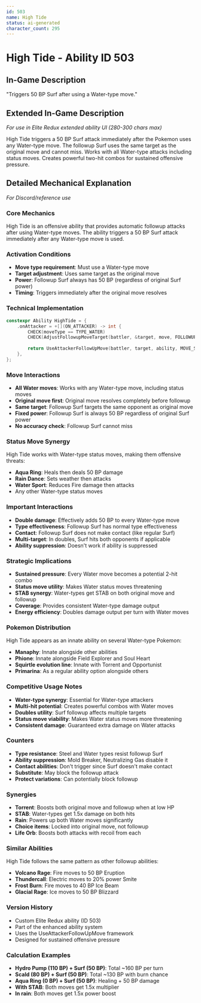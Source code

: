 ```yaml
---
id: 503
name: High Tide
status: ai-generated
character_count: 295
---
```


# High Tide - Ability ID 503

## In-Game Description
"Triggers 50 BP Surf after using a Water-type move."

## Extended In-Game Description
*For use in Elite Redux extended ability UI (280-300 chars max)*

High Tide triggers a 50 BP Surf attack immediately after the Pokemon uses any Water-type move. The followup Surf uses the same target as the original move and cannot miss. Works with all Water-type attacks including status moves. Creates powerful two-hit combos for sustained offensive pressure.

## Detailed Mechanical Explanation
*For Discord/reference use*

### Core Mechanics
High Tide is an offensive ability that provides automatic followup attacks after using Water-type moves. The ability triggers a 50 BP Surf attack immediately after any Water-type move is used.

### Activation Conditions
- **Move type requirement**: Must use a Water-type move
- **Target adjustment**: Uses same target as the original move
- **Power**: Followup Surf always has 50 BP (regardless of original Surf power)
- **Timing**: Triggers immediately after the original move resolves

### Technical Implementation
```c
constexpr Ability HighTide = {
    .onAttacker = +[](ON_ATTACKER) -> int {
        CHECK(moveType == TYPE_WATER)
        CHECK(AdjustFollowupMoveTarget(battler, &target, move, FOLLOWUP_STANDARD))
        
        return UseAttackerFollowUpMove(battler, target, ability, MOVE_SURF, 50);
    },
};
```

### Move Interactions
- **All Water moves**: Works with any Water-type move, including status moves
- **Original move first**: Original move resolves completely before followup
- **Same target**: Followup Surf targets the same opponent as original move
- **Fixed power**: Followup Surf is always 50 BP regardless of original Surf power
- **No accuracy check**: Followup Surf cannot miss

### Status Move Synergy
High Tide works with Water-type status moves, making them offensive threats:
- **Aqua Ring**: Heals then deals 50 BP damage
- **Rain Dance**: Sets weather then attacks
- **Water Sport**: Reduces Fire damage then attacks
- Any other Water-type status moves

### Important Interactions
- **Double damage**: Effectively adds 50 BP to every Water-type move
- **Type effectiveness**: Followup Surf has normal type effectiveness
- **Contact**: Followup Surf does not make contact (like regular Surf)
- **Multi-target**: In doubles, Surf hits both opponents if applicable
- **Ability suppression**: Doesn't work if ability is suppressed

### Strategic Implications
- **Sustained pressure**: Every Water move becomes a potential 2-hit combo
- **Status move utility**: Makes Water status moves threatening
- **STAB synergy**: Water-types get STAB on both original move and followup
- **Coverage**: Provides consistent Water-type damage output
- **Energy efficiency**: Doubles damage output per turn with Water moves

### Pokemon Distribution
High Tide appears as an innate ability on several Water-type Pokemon:
- **Manaphy**: Innate alongside other abilities
- **Phione**: Innate alongside Field Explorer and Soul Heart
- **Squirtle evolution line**: Innate with Torrent and Opportunist
- **Primarina**: As a regular ability option alongside others

### Competitive Usage Notes
- **Water-type synergy**: Essential for Water-type attackers
- **Multi-hit potential**: Creates powerful combos with Water moves
- **Doubles utility**: Surf followup affects multiple targets
- **Status move viability**: Makes Water status moves more threatening
- **Consistent damage**: Guaranteed extra damage on Water attacks

### Counters
- **Type resistance**: Steel and Water types resist followup Surf
- **Ability suppression**: Mold Breaker, Neutralizing Gas disable it
- **Contact abilities**: Don't trigger since Surf doesn't make contact
- **Substitute**: May block the followup attack
- **Protect variations**: Can potentially block followup

### Synergies
- **Torrent**: Boosts both original move and followup when at low HP
- **STAB**: Water-types get 1.5x damage on both hits
- **Rain**: Powers up both Water moves significantly
- **Choice items**: Locked into original move, not followup
- **Life Orb**: Boosts both attacks with recoil from each

### Similar Abilities
High Tide follows the same pattern as other followup abilities:
- **Volcano Rage**: Fire moves to 50 BP Eruption
- **Thundercall**: Electric moves to 20% power Smite
- **Frost Burn**: Fire moves to 40 BP Ice Beam
- **Glacial Rage**: Ice moves to 50 BP Blizzard

### Version History
- Custom Elite Redux ability (ID 503)
- Part of the enhanced ability system
- Uses the UseAttackerFollowUpMove framework
- Designed for sustained offensive pressure

### Calculation Examples
- **Hydro Pump (110 BP) + Surf (50 BP)**: Total ~160 BP per turn
- **Scald (80 BP) + Surf (50 BP)**: Total ~130 BP with burn chance
- **Aqua Ring (0 BP) + Surf (50 BP)**: Healing + 50 BP damage
- **With STAB**: Both moves get 1.5x multiplier
- **In rain**: Both moves get 1.5x power boost